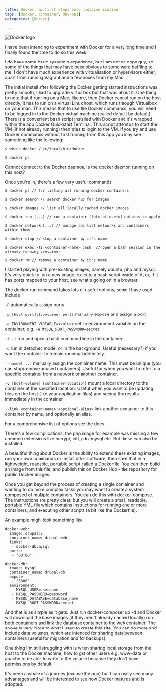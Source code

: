 ```yaml
---
title: Docker: my first steps into containerisation
tags: [docker, container, dev-ops]
categories: [docker]

---
```

![Docker logo](/images/docker.png)

I have been intending to experiment with Docker for a very long time and I finally found the time to do so this week.

I do have some basic sysadmin experience, but I am not an opps guy, so some of the things that may have been obvious to some were baffling to me. I don't have much experience with virtualisation or hypervisors either, apart from running Vagrant and a few boxes from my Mac.

The initial install after following the Docker getting started instructions was pretty smooth, I had to upgrade virtualbox but that was about it. One thing to note that if running on a Mac, like me, then Docker cannot run on the host directly, it has to run on a virtual Linux host, which runs through Virtualbox on your mac. This means that to use the Docker commands, you will need to be logged in to the Docker virtual machine (called default by default). There is a convenient bash script installed with Docker and it's wrapped within the app Docker Quickstart Terminal. This script attemtps to start the VM (if not already running) then tries to login to the VM. If you try and use Docker commands without first running from this app you may see something like the following:

`$ which docker /usr/local/bin/docker`

`$ docker ps`

Cannot connect to the Docker daemon. Is the docker daemon running on this host?

Once you're in, there's a few very useful commands

`$ docker ps // for listing all running docker containers`

`$ docker search // search docker hub for images`

`$ docker images // list all locally cached docker images`

`$ docker run [...] // run a container (lots of useful options to apply`

`$ docker network [...] // manage and list networks and containers within them`

`$ docker stop // stop a container by it's name`

`$ docker exec -ti <container-name> bash  // open a bash session in the already running container`

`$ docker rm // remove a container by it's name`

I started playing with pre-existing images, namely ubuntu, php and mysql. It's very quick to run a new image, execute a bash script inside of it, or, if it has ports mapped to your host, see what's going on in a browser.

The docker run command takes lots of useful options, some I have used include

`-P` automatically assign ports 

`-p [host-port]:[container-port]` manually expose and assign a port

`-e ENVIRONMENT_VARIABLE=<value>` set an environment variable on the container, e.g. `-e MYSQL_ROOT_PASSWORD=secret`

`-t -i` run and open a bash command line in the container

`-d` run in detached mode, or in the background. Useful (necessary?) if you want the container to remain running indefinitely. 

`--name=[...]` manually assign the container name. This must be unique (you can stop/remove unused containers). Useful for when you want to refer to a specific container from a network or another container.

`-v [host-volume] [container-location]` mount a local directory to the container at the specified location. Useful when you want to be updating files on the host (like your application files) and seeing the results immediately in the container

`--link <container-name>:<optional-alias>` link another container to this container by name, and optionally an alias.

For a comprehensive list of options see the docs.

There's a few complications, the php image for example was missing a few common extensions like mcrypt, intl, pdo_mysql etc. But these can also be installed.

A beautiful thing about Docker is the ability to extend these existing images, run your own commands or install other software, then save that in a lightweight, readable, portable script called a Dockerfile. You can then build an image from this file, and publish this on Docker Hub - the repository for public Docker images.

Once you get beyond the process of creating a single container and wanting to do more complex tasks you may want to create a system composed of multiple containers. You can do this with docker-compose. The instructions are pretty clear, but you will create a small, readable, portable YML file which contains instructions for running one or more containers, and executing other scripts (a bit like the Dockerfile). 

An example might look something like:

```
docker-web:
  image: drupal:8
  container_name: drupal-web
  links:
   - docker-db:mysql
  ports:
   - "80:80"

docker-db:
  image: mysql
  container_name: drupal-db
  expose:
   - "3306"
  environment:
   - MYSQL_USER=username
   - MYSQL_PASSWORD=password
   - MYSQL_DATABASE=database_name
   - MYSQL_ROOT_PASSWORD=secret
```
And that is as simple as it gets. Just run docker-composer up -d and Docker will download the base images (if they aren't already cached locally) run both containers and link the database container to the web container. The above is very close to what I used to create this site. You can do more and include data volumes, which are intended for sharing data between containers (useful for migration and for backups). 

One thing I'm still struggling with is when sharing local storage from the host to the Docker machine, how to get other users e.g. www-data or apache to be able to write to the volume because they don't have permissions by default.

It's been a whale of a journey (excuse the pun) but I can really see many advantages and will be interested to see how Docker matures and is adopted.